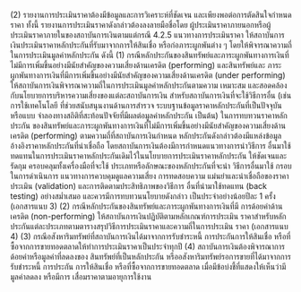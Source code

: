 (2) รายงานการประเมินราคาต้องมีข้อมูลและการวิเคราะห์ที่ชัดเจน
และเพียงพอต่อการตัดสินใจกำหนดราคา ทั้งนี้ รายงานการประเมินราคาดังกล่าวต้องลงลายมือชื่อโดย
ผู้ประเมินราคาภายนอกหรือผู้ประเมินราคาภายในของสถาบันการเงินตามแต่กรณี
4.2.5 แนวทางการประเมินราคา
ให้สถาบันการเงินประเมินราคาหลักประกันที่รับมาจากการให้สินเชื่อ
หรือก่อภาระผูกพันต่าง ๆ โดยให้พิจารณาความถี่ในการประเมินมูลค่าหลักประกัน ดังนี้
(1) กรณีหลักประกันของสินทรัพย์และภาระผูกพันทางการเงินที่
ไม่มีการเพิ่มขึ้นอย่างมีนัยสำคัญของความเสี่ยงด้านเครดิต (performing) และสินทรัพย์และ
ภาระผูกพันทางการเงินที่มีการเพิ่มขึ้นอย่างมีนัยสำคัญของความเสี่ยงด้านเครดิต (under
performing) ให้สถาบันการเงินพิจารณาความถี่ในการประเมินมูลค่าหลักประกันตามความ
เหมาะสม และสอดคล้องกับนโยบายการบริหารความเสี่ยงของแต่ละสถาบันการเงิน
สําหรับสถาบันการเงินที่จะใช้วิธีการอื่น (เช่น การใช้เทคโนโลยี
ที่ช่วยสนับสนุนงานด้านการสำรวจ ระบบฐานข้อมูลราคาหลักประกันที่เป็นปัจจุบัน หรือแบบ
จําลองทางสถิติที่สะท้อนปัจจัยที่มีผลต่อมูลค่าหลักประกัน เป็นต้น) ในการทบทวนราคาหลักประกัน
ของสินทรัพย์และภาระผูกพันทางการเงินที่ไม่มีการเพิ่มขึ้นอย่างมีนัยสำคัญของความเสี่ยงด้าน
เครดิต (performing) ตามความถี่ที่สถาบันการเงินกำหนด หลักประกันดังกล่าวต้องมีแหล่งข้อมูล
อ้างอิงราคาหลักประกันที่น่าเชื่อถือ โดยสถาบันการเงินต้องมีการกำหนดแนวทางการนำวิธีการ
อื่นมาใช้ทดแทนในการประเมินราคาหลักประกันเดิมไว้ในนโยบายการประเมินราคาหลักประกัน
ให้ชัดเจนและรัดกุม ครอบคลุมทั้งเครื่องมือที่จะใช้ ประเภทหรือลักษณะของหลักประกันที่จะนำ
วิธีการอื่นมาใช้ กรอบในการดำเนินการ แนวทางการควบคุมดูแลความเสี่ยง การทดสอบความ
แม่นยำและน่าเชื่อถือของราคาประเมิน (validation) และการติดตามประสิทธิภาพของวิธีการ
อื่นที่นํามาใช้ทดแทน (back testing) อย่างสม่ำเสมอ และควรมีการทบทวนนโยบายดังกล่าว
เป็นประจำอย่างน้อยปีละ 1 ครั้ง (เอกสารแนบ 3)
(2) กรณีหลักประกันของสินทรัพย์และภาระผูกพันทางการเงินที่มี
การด้อยค่าด้านเครดิต (non-performing) ให้สถาบันการเงินปฏิบัติตามหลักเกณฑ์การประเมิน
ราคาสำหรับหลักประกันแต่ละประเภทตามตารางสรุปวิธีการประเมินราคาและความถี่ในการประเมิน
ราคา (เอกสารแนบ 4)
(3) กรณีอสังหาริมทรัพย์ที่สถาบันการเงินได้มาจากการรับชำระหนี้
การประกันการให้สินเชื่อ หรือที่ซื้อจากการขายทอดตลาดให้ทำการประเมินราคาเป็นประจำทุกปี
(4) สถาบันการเงินต้องพิจารณาการด้อยค่าหรือมูลค่าที่ลดลงของ
สินทรัพย์ที่เป็นหลักประกัน หรืออสังหาริมทรัพย์รอการขายที่ได้มาจากการรับชำระหนี้ การประกัน
การให้สินเชื่อ หรือที่ซื้อจากการขายทอดตลาด เมื่อมีข้อบ่งชี้ที่แสดงให้เห็นว่ามีมูลค่าลดลง หรือมีการ
เสื่อมราคาตามอายุการใช้งาน
